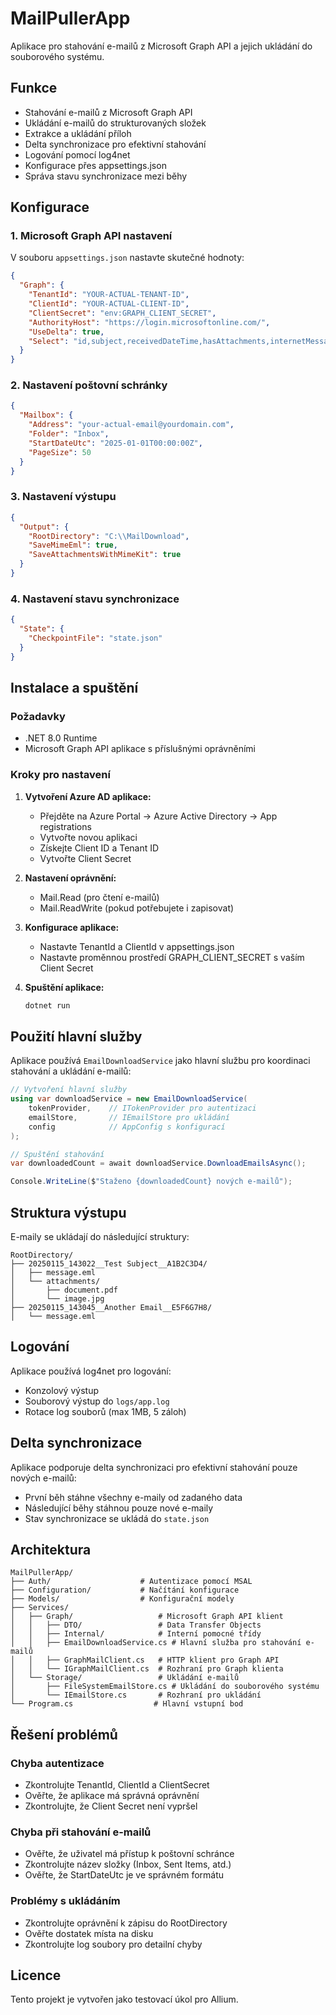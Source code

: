 # MailPullerApp

Aplikace pro stahování e-mailů z Microsoft Graph API a jejich ukládání do souborového systému.

## Funkce

- Stahování e-mailů z Microsoft Graph API
- Ukládání e-mailů do strukturovaných složek
- Extrakce a ukládání příloh
- Delta synchronizace pro efektivní stahování
- Logování pomocí log4net
- Konfigurace přes appsettings.json
- Správa stavu synchronizace mezi běhy

## Konfigurace

### 1. Microsoft Graph API nastavení

V souboru `appsettings.json` nastavte skutečné hodnoty:

```json
{
  "Graph": {
    "TenantId": "YOUR-ACTUAL-TENANT-ID",
    "ClientId": "YOUR-ACTUAL-CLIENT-ID", 
    "ClientSecret": "env:GRAPH_CLIENT_SECRET",
    "AuthorityHost": "https://login.microsoftonline.com/",
    "UseDelta": true,
    "Select": "id,subject,receivedDateTime,hasAttachments,internetMessageId,from,toRecipients,importance,isRead,conversationId"
  }
}
```

### 2. Nastavení poštovní schránky

```json
{
  "Mailbox": {
    "Address": "your-actual-email@yourdomain.com",
    "Folder": "Inbox",
    "StartDateUtc": "2025-01-01T00:00:00Z",
    "PageSize": 50
  }
}
```

### 3. Nastavení výstupu

```json
{
  "Output": {
    "RootDirectory": "C:\\MailDownload",
    "SaveMimeEml": true,
    "SaveAttachmentsWithMimeKit": true
  }
}
```

### 4. Nastavení stavu synchronizace

```json
{
  "State": {
    "CheckpointFile": "state.json"
  }
}
```

## Instalace a spuštění

### Požadavky
- .NET 8.0 Runtime
- Microsoft Graph API aplikace s příslušnými oprávněními

### Kroky pro nastavení

1. **Vytvoření Azure AD aplikace:**
   - Přejděte na Azure Portal → Azure Active Directory → App registrations
   - Vytvořte novou aplikaci
   - Získejte Client ID a Tenant ID
   - Vytvořte Client Secret

2. **Nastavení oprávnění:**
   - Mail.Read (pro čtení e-mailů)
   - Mail.ReadWrite (pokud potřebujete i zapisovat)

3. **Konfigurace aplikace:**
   - Nastavte TenantId a ClientId v appsettings.json
   - Nastavte proměnnou prostředí GRAPH_CLIENT_SECRET s vaším Client Secret

4. **Spuštění aplikace:**
   ```bash
   dotnet run
   ```

## Použití hlavní služby

Aplikace používá `EmailDownloadService` jako hlavní službu pro koordinaci stahování a ukládání e-mailů:

```csharp
// Vytvoření hlavní služby
using var downloadService = new EmailDownloadService(
    tokenProvider,    // ITokenProvider pro autentizaci
    emailStore,       // IEmailStore pro ukládání
    config            // AppConfig s konfigurací
);

// Spuštění stahování
var downloadedCount = await downloadService.DownloadEmailsAsync();

Console.WriteLine($"Staženo {downloadedCount} nových e-mailů");
```

## Struktura výstupu

E-maily se ukládají do následující struktury:

```
RootDirectory/
├── 20250115_143022__Test Subject__A1B2C3D4/
│   ├── message.eml
│   └── attachments/
│       ├── document.pdf
│       └── image.jpg
├── 20250115_143045__Another Email__E5F6G7H8/
│   └── message.eml
```

## Logování

Aplikace používá log4net pro logování:
- Konzolový výstup
- Souborový výstup do `logs/app.log`
- Rotace log souborů (max 1MB, 5 záloh)

## Delta synchronizace

Aplikace podporuje delta synchronizaci pro efektivní stahování pouze nových e-mailů:
- První běh stáhne všechny e-maily od zadaného data
- Následující běhy stáhnou pouze nové e-maily
- Stav synchronizace se ukládá do `state.json`

## Architektura

```
MailPullerApp/
├── Auth/                    # Autentizace pomocí MSAL
├── Configuration/           # Načítání konfigurace
├── Models/                  # Konfigurační modely
├── Services/
│   ├── Graph/                   # Microsoft Graph API klient
│   │   ├── DTO/                 # Data Transfer Objects
│   │   ├── Internal/            # Interní pomocné třídy
│   │   ├── EmailDownloadService.cs # Hlavní služba pro stahování e-mailů
│   │   ├── GraphMailClient.cs   # HTTP klient pro Graph API
│   │   └── IGraphMailClient.cs  # Rozhraní pro Graph klienta
│   └── Storage/                 # Ukládání e-mailů
│       ├── FileSystemEmailStore.cs # Ukládání do souborového systému
│       └── IEmailStore.cs       # Rozhraní pro ukládání
└── Program.cs                  # Hlavní vstupní bod
```

## Řešení problémů

### Chyba autentizace
- Zkontrolujte TenantId, ClientId a ClientSecret
- Ověřte, že aplikace má správná oprávnění
- Zkontrolujte, že Client Secret není vypršel

### Chyba při stahování e-mailů
- Ověřte, že uživatel má přístup k poštovní schránce
- Zkontrolujte název složky (Inbox, Sent Items, atd.)
- Ověřte, že StartDateUtc je ve správném formátu

### Problémy s ukládáním
- Zkontrolujte oprávnění k zápisu do RootDirectory
- Ověřte dostatek místa na disku
- Zkontrolujte log soubory pro detailní chyby

## Licence

Tento projekt je vytvořen jako testovací úkol pro Allium.
